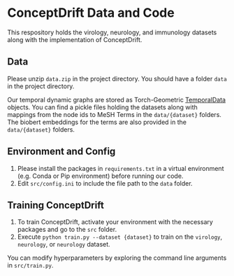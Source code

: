 # ConceptDrift Data and Code
This respository holds the virology, neurology, and immunology datasets along with the implementation of ConceptDrift. 

## Data

Please unzip `data.zip` in the project directory. You should have a folder `data` in the project directory. 

Our temporal dynamic graphs are stored as Torch-Geometric [TemporalData](https://pytorch-geometric.readthedocs.io/en/2.5.0/generated/torch_geometric.data.TemporalData.html) objects. You can find a pickle files holding the datasets along with mappings from the node ids to MeSH Terms in the `data/{dataset}` folders. The biobert embeddings for the terms are also provided in the `data/{dataset}` folders. 


## Environment and Config

1. Please install the packages in `requirements.txt` in a virtual environment (e.g. Conda or Pip environment) before running our code.
2. Edit `src/config.ini` to include the file path to the `data` folder. 

## Training ConceptDrift

1. To train ConceptDrift, activate your environment with the necessary packages and go to the `src` folder.
2. Execute `python train.py --dataset {dataset}` to train on the `virology`, `neurology`, or `neurology` dataset. 

You can modify hyperparameters by exploring the command line arguments in  `src/train.py`.

